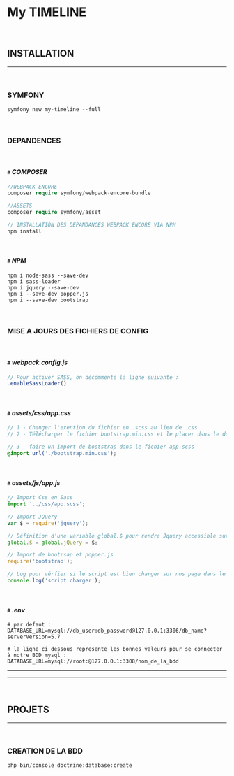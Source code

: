 # **My TIMELINE**

&nbsp;

## **INSTALLATION**

---

&nbsp;

### **SYMFONY**

````cli
symfony new my-timeline --full
````

&nbsp;

### **DEPANDENCES**

&nbsp;

#### `#` ***COMPOSER***

````php
//WEBPACK ENCORE
composer require symfony/webpack-encore-bundle

//ASSETS
composer require symfony/asset

// INSTALLATION DES DEPANDANCES WEBPACK ENCORE VIA NPM
npm install
````

&nbsp;

#### `#` ***NPM***

````cli
npm i node-sass --save-dev
npm i sass-loader
npm i jquery --save-dev
npm i --save-dev popper.js
npm i --save-dev bootstrap
````

&nbsp;

### **MISE A JOURS DES FICHIERS DE CONFIG**

&nbsp;

#### `#` ***webpack.config.js***

````js
// Pour activer SASS, on décommente la ligne suivante :
.enableSassLoader()
````

&nbsp;

#### `#` ***assets/css/app.css***

````scss
// 1 - Changer l'exention du fichier en .scss au lieu de .css
// 2 - Télécharger le fichier bootstrap.min.css et le placer dans le dossier assets/css

// 3 - faire un import de bootstrap dans le fichier app.scss
@import url('./bootstrap.min.css');
````

&nbsp;

#### `#` ***assets/js/app.js***

````js
// Import Css en Sass
import '../css/app.scss';

// Import JQuery
var $ = require('jquery');

// Définition d'une variable global.$ pour rendre Jquery accessible sur tt les pages du site
global.$ = global.jQuery = $;

// Import de bootrsap et popper.js
require('bootstrap');

// Log pour vérfier si le script est bien charger sur nos page dans le console inspector du navigateur
console.log('script charger');
````

&nbsp;

#### `#` ***.env***

````env
# par defaut :
DATABASE_URL=mysql://db_user:db_password@127.0.0.1:3306/db_name?serverVersion=5.7

# la ligne ci dessous represente les bonnes valeurs pour se connecter à notre BDD mysql :
DATABASE_URL=mysql://root:@127.0.0.1:3308/nom_de_la_bdd
````

---
---

&nbsp;

## **PROJETS**

---

&nbsp;

### **CREATION DE LA BDD**

````php
php bin/console doctrine:database:create
````

